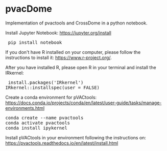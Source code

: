 # pvacDome
Implementation of pvactools and CrossDome in a python notebook.

Install Jupyter Notebook: https://jupyter.org/install
<pre> pip install notebook </pre>

If you don't have R installed on your computer, please follow the instructions to install it: https://www.r-project.org/.

After you have installed R, please open R in your terminal and install the IRkernel:

<pre> install.packages('IRkernel')
IRkernel::installspec(user = FALSE) </pre>

Create a conda environment for pVACtools: https://docs.conda.io/projects/conda/en/latest/user-guide/tasks/manage-environments.html


<pre>conda create --name pvactools
conda activate pvactools
conda install ipykernel  </pre>

Install pVACtools in your environment following the instructions on: https://pvactools.readthedocs.io/en/latest/install.html




